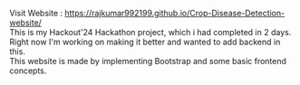 Visit Website : https://rajkumar992199.github.io/Crop-Disease-Detection-website/ <br>
This is my Hackout'24 Hackathon project, which i had completed in 2 days. <br>
Right now I'm working on making it better and wanted to add backend in this. <br>
This website is made by implementing Bootstrap and some basic frontend concepts.